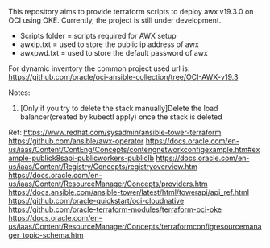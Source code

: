 This repository aims to provide terraform scripts to deploy awx v19.3.0 on OCI using OKE.
Currently, the project is still under development.

- Scripts folder = scripts required for AWX setup
- awxip.txt      = used to store the public ip address of awx
- awxpwd.txt     = used to store the default password of awx

For dynamic inventory the common project used url is:
https://github.com/oracle/oci-ansible-collection/tree/OCI-AWX-v19.3


Notes:
1) [Only if you try to delete the stack manually]Delete the load balancer(created by kubectl apply) once the stack is deleted


Ref:
https://www.redhat.com/sysadmin/ansible-tower-terraform
https://github.com/ansible/awx-operator
https://docs.oracle.com/en-us/iaas/Content/ContEng/Concepts/contengnetworkconfigexample.htm#example-publick8sapi-publicworkers-publiclb
https://docs.oracle.com/en-us/iaas/Content/Registry/Concepts/registryoverview.htm
https://docs.oracle.com/en-us/iaas/Content/ResourceManager/Concepts/providers.htm
https://docs.ansible.com/ansible-tower/latest/html/towerapi/api_ref.html
https://github.com/oracle-quickstart/oci-cloudnative
https://github.com/oracle-terraform-modules/terraform-oci-oke
https://docs.oracle.com/en-us/iaas/Content/ResourceManager/Concepts/terraformconfigresourcemanager_topic-schema.htm

